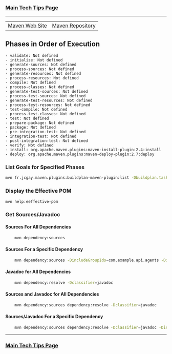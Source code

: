 ### [Main Tech Tips Page](https://github.com/sethfuller/tips/blob/main/tech_tips/README.md)

----------

<a name="top"></a>

|                                             |                                                |
|---------------------------------------------|------------------------------------------------|
| [Maven Web Site](https://maven.apache.org/) | [Maven Repository](https://mvnrepository.com/) |

## Phases in Order of Execution
	- validate: Not defined
	- initialize: Not defined
	- generate-sources: Not defined
	- process-sources: Not defined
	- generate-resources: Not defined
	- process-resources: Not defined
	- compile: Not defined
	- process-classes: Not defined
	- generate-test-sources: Not defined
	- process-test-sources: Not defined
	- generate-test-resources: Not defined
	- process-test-resources: Not defined
	- test-compile: Not defined
	- process-test-classes: Not defined
	- test: Not defined
	- prepare-package: Not defined
	- package: Not defined
	- pre-integration-test: Not defined
	- integration-test: Not defined
	- post-integration-test: Not defined
	- verify: Not defined
	- install: org.apache.maven.plugins:maven-install-plugin:2.4:install
	- deploy: org.apache.maven.plugins:maven-deploy-plugin:2.7:deploy

### List Goals for Specified Phases
```bash
mvn fr.jcgay.maven.plugins:buildplan-maven-plugin:list -Dbuildplan.tasks=clean,deploy
```

### Display the Effective POM
```bash
mvn help:eeffective-pom
```

### Get Sources/Javadoc
#### Sources For All Dependencies
```bash
    mvn dependency:sources
```

#### Sources For a Specific Dependency
```bash
    mvn dependency:sources -DincludeGroupIds=com.example.api.agents -DincludeArtifactIds=api-agent-spark
```

#### Javadoc for All Dependencies
```bash
    mvn dependency:resolve -Dclassifier=javadoc
```

#### Sources and Javadoc for All Dependencies
```bash
    mvn dependency:sources dependency:resolve -Dclassifier=javadoc
```

#### Sources/Javadoc For a Specific Dependency
```bash
    mvn dependency:sources dependency:resolve -Dclassifier=javadoc -DincludeGroupIds=com.example.api.agents -DincludeArtifactIds=api-agent-spark
```

----------

### [Main Tech Tips Page](https://github.com/sethfuller/tips/blob/main/tech_tips/README.md)
